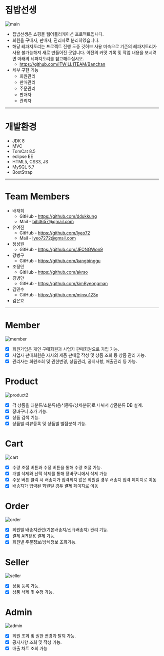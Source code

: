 # 집밥선생
![main](https://user-images.githubusercontent.com/88926356/142715852-62bbe4e5-5649-4a12-8ad9-b2b720c799ea.gif)

* 집밥선생은 쇼핑몰 웹어플리케이션 프로젝트입니다.
* 회원을 구매자, 판매자, 관리자로 분리하였습니다.
* 해당 레파지토리는 프로젝트 진행 도중 깃허브 사용 미숙으로 기존의 레파지토리가 사용 불가능해져 새로 만들어진 곳입니다. 이전의 커밋 기록 및 작업 내용을 보시려면 아래의 레파지토리를 참고해주십시오.
  * https://github.com/ITWILL1TEAM/Banchan
* 세부 구현 기능
    * 회원관리
    * 판매관리
    * 주문관리
    * 판매자
    * 관리자
  

***

# 개발환경

  * JDK 8
  * MVC
  * TomCat 8.5
  * eclipse EE
  * HTML5, CSS3, JS
  * MySQL 5.7
  * BootStrap

***
# Team Members
* 배재희
  * GitHub - https://github.com/ddukkung
  * Mail   - bjh3657@gmail.com
* 유여진
  * GitHub - https://github.com/lyeo72
  * Mail   - lyeo7272@gmail.com
* 정성원
  * GitHub - https://github.com/JEONGWon9
* 강병구
  * GitHub - https://github.com/kangbinggu
* 조정민
  * GitHub - https://github.com/akrso
* 김병만
  * GitHub - https://github.com/kimByeongman
* 김민수
  * GitHub - https://github.com/minsu123q
* 김은효 

***
# Member
![member](https://user-images.githubusercontent.com/88926356/142716828-18271480-5450-4d52-b8aa-85324195c90a.gif)
- [x] 회원가입은 개인 구매회원과 사업자 판매회원으로 가입 가능.
- [x] 사업자 판매회원은 자사의 제품 판매글 작성 및 상품 조회 등 상품 관리 가능.
- [x] 관리자는 회원조회 및 권한변경, 상품관리, 공지사항, 매출관리 등 가능.

# Product
![product2](https://user-images.githubusercontent.com/88926356/142717270-67d160be-dbc1-426a-8c63-3225161e7f62.gif)
- [x] 각 상품을 대분류/소분류(음식종류/상세분류)로 나눠서 상품분류 DB 설계.
- [x] 장바구니 추가 기능.
- [x] 상품 검색 기능.
- [x] 상품별 리뷰등록 및 상품별 별점분석 기능.

# Cart
![cart](https://user-images.githubusercontent.com/88926356/142717575-6c2ca539-c462-417e-9e84-2315d8f5ba98.gif)
- [x] 수량 조절 버튼과 수정 버튼을 통해 수량 조절 가능.
- [x] 개별 삭제와 선택 삭제를 통해 장바구니에서 삭제 가능
- [x] 주문 버튼 클릭 시 배송지가 입력되지 않은 회원일 경우 배송지 입력 페이지로 이동
- [x] 배송지가 입력된 회원일 경우 결제 페이지로 이동

# Order
![order](https://user-images.githubusercontent.com/88926356/142717772-7ad0c3af-e4da-4e9c-bf4c-2709aa97d669.gif)
- [x] 회원별 배송지관련(기본배송지/신규배송지) 관리 기능.
- [x] 결제 API활용 결제 기능.
- [x] 회원별 주문정보/상세정보 조회기능.

# Seller
![seller](https://user-images.githubusercontent.com/88926356/142717867-9a00e4b1-2895-406f-976a-88d490c9fb8c.gif)
- [x] 상품 등록 가능.
- [x] 상품 삭제 및 수정 가능.

# Admin
![admin](https://user-images.githubusercontent.com/88926356/142717991-348228d6-12ae-4b10-bac8-d9213110bb8b.gif)
- [x] 회원 조회 및 권한 변경과 탈퇴 가능.
- [x] 공지사항 조회 및 작성 가능.
- [x] 매출 차트 조회 가능
